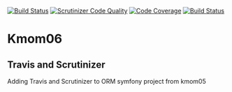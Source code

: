 [![Build Status](https://travis-ci.com/emeu17/mvc_ci.svg?branch=main)](https://travis-ci.com/emeu17/mvc_ci)
[![Scrutinizer Code Quality](https://scrutinizer-ci.com/g/emeu17/mvc_ci/badges/quality-score.png?b=main)](https://scrutinizer-ci.com/g/emeu17/mvc_ci/?branch=main)
[![Code Coverage](https://scrutinizer-ci.com/g/emeu17/mvc_ci/badges/coverage.png?b=main)](https://scrutinizer-ci.com/g/emeu17/mvc_ci/?branch=main)
[![Build Status](https://scrutinizer-ci.com/g/emeu17/mvc_ci/badges/build.png?b=main)](https://scrutinizer-ci.com/g/emeu17/mvc_ci/build-status/main)

Kmom06
==========

Travis and Scrutinizer
-------------

Adding Travis and Scrutinizer to ORM symfony project from kmom05
